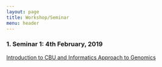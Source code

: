```yaml
---
layout: page
title: Workshop/Seminar
menu: header
---
```


### **1. Seminar 1: 4th February, 2019**

[Introduction to CBU and Informatics Approach to Genomics](/documents/CBU_Seminar1_introduction_slides.pdf)

